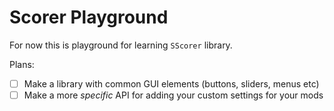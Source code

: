 # Scorer Playground

For now this is playground for learning `SScorer` library.

Plans:
 - [ ] Make a library with common GUI elements (buttons, sliders, menus etc)
 - [ ] Make a more *specific* API for adding your custom settings for your mods
